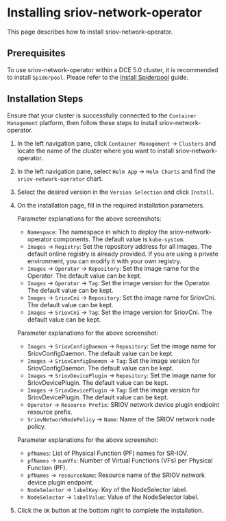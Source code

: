 # Installing sriov-network-operator

This page describes how to install sriov-network-operator.

## Prerequisites

To use sriov-network-operator within a DCE 5.0 cluster, it is recommended to install `Spiderpool`. Please refer to the [Install Spiderpool](../spiderpool/install.md) guide.

## Installation Steps

Ensure that your cluster is successfully connected to the `Container Management` platform, then follow these steps to install sriov-network-operator.

1. In the left navigation pane, click `Container Management` -> `Clusters` and locate the name of the cluster where you want to install sriov-network-operator.

2. In the left navigation pane, select `Helm App` -> `Helm Charts` and find the `sriov-network-operator` chart.

3. Select the desired version in the `Version Selection` and click `Install`.

4. On the installation page, fill in the required installation parameters.


    Parameter explanations for the above screenshots:

    - `Namespace`: The namespace in which to deploy the sriov-network-operator components. The default value is `kube-system`.
    - `Images` -> `Registry`: Set the repository address for all images. The default online registry is already provided. If you are using a private environment, you can modify it with your own registry.
    - `Images` -> `Operator` -> `Repository`: Set the image name for the Operator. The default value can be kept.
    - `Images` -> `Operator` -> `Tag`: Set the image version for the Operator. The default value can be kept.
    - `Images` -> `SriovCni` -> `Repository`: Set the image name for SriovCni. The default value can be kept.
    - `Images` -> `SriovCni` -> `Tag`: Set the image version for SriovCni. The default value can be kept.

    Parameter explanations for the above screenshot:

    - `Images` -> `SriovConfigDaemon` -> `Repository`: Set the image name for SriovConfigDaemon. The default value can be kept.
    - `Images` -> `SriovConfigDaemon` -> `Tag`: Set the image version for SriovConfigDaemon. The default value can be kept.
    - `Images` -> `SriovDevicePlugin` -> `Repository`: Set the image name for SriovDevicePlugin. The default value can be kept.
    - `Images` -> `SriovDevicePlugin` -> `Tag`: Set the image version for SriovDevicePlugin. The default value can be kept.
    - `Operator` -> `Resource Prefix`: SRIOV network device plugin endpoint resource prefix.
    - `SriovNetworkNodePolicy` -> `Name`: Name of the SRIOV network node policy.

    Parameter explanations for the above screenshot:

    - `pfNames`: List of Physical Function (PF) names for SR-IOV.
    - `pfNames` -> `numVfs`: Number of Virtual Functions (VFs) per Physical Function (PF).
    - `pfNames` -> `resourceName`: Resource name of the SRIOV network device plugin endpoint.
    - `NodeSelector` -> `labelKey`: Key of the NodeSelector label.
    - `NodeSelector` -> `labelValue`: Value of the NodeSelector label.

5. Click the `OK` button at the bottom right to complete the installation.
